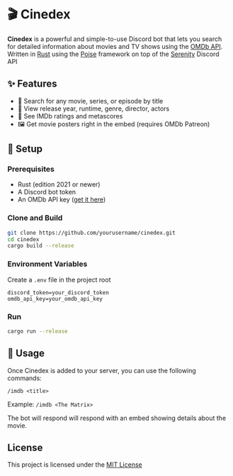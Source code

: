 # 🎬 Cinedex

**Cinedex** is a powerful and simple-to-use Discord bot that lets you search for detailed information about movies and TV shows using the [OMDb API](http://www.omdbapi.com/). Written in [Rust](https://www.rust-lang.org/) using the [Poise](https://github.com/serenity-rs/poise) framework on top of the [Serenity](https://github.com/serenity-rs/serenity) Discord API

## ✨ Features

- 🎥 Search for any movie, series, or episode by title
- 📆 View release year, runtime, genre, director, actors
- 🌟 See IMDb ratings and metascores
- 🖼️ Get movie posters right in the embed (requires OMDb Patreon)

## 🔧 Setup

### Prerequisites

- Rust (edition 2021 or newer)
- A Discord bot token
- An OMDb API key ([get it here](http://www.omdbapi.com/apikey.aspx))

### Clone and Build

```bash
git clone https://github.com/yourusername/cinedex.git
cd cinedex
cargo build --release
```

### Environment Variables

Create a `.env` file in the project root

```env
discord_token=your_discord_token
omdb_api_key=your_omdb_api_key
```

### Run

```bash
cargo run --release
```

## 🧪 Usage

Once Cinedex is added to your server, you can use the following commands:

`/imdb <title>`

Example:
`/imdb <The Matrix>`

The bot will respond will respond with an embed showing details about the movie.

## License

This project is licensed under the [MIT License](LICENSE)
